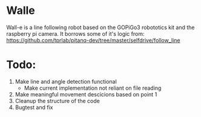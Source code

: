 # Walle

Wall-e is a line following robot based on the GOPiGo3 robototics kit and the raspberry pi camera.
It borrows some of it's logic from: https://github.com/tprlab/pitanq-dev/tree/master/selfdrive/follow_line


# Todo:

1. Make line and angle detection functional
    * Make current implementation not reliant on file reading
2. Make meaningful movement descicions based on point 1
3. Cleanup the structure of the code
4. Bugtest and fix 
